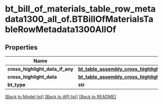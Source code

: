 # bt_bill_of_materials_table_row_metadata1300_all_of.BTBillOfMaterialsTableRowMetadata1300AllOf

## Properties
Name | Type | Description | Notes
------------ | ------------- | ------------- | -------------
**cross_highlight_data_if_any** | [**bt_table_assembly_cross_highlight_data2675.BTTableAssemblyCrossHighlightData2675**](BTTableAssemblyCrossHighlightData2675.md) |  | [optional] 
**cross_highlight_data** | [**bt_table_assembly_cross_highlight_data2675.BTTableAssemblyCrossHighlightData2675**](BTTableAssemblyCrossHighlightData2675.md) |  | [optional] 
**bt_type** | **str** |  | [optional] 

[[Back to Model list]](../README.md#documentation-for-models) [[Back to API list]](../README.md#documentation-for-api-endpoints) [[Back to README]](../README.md)


